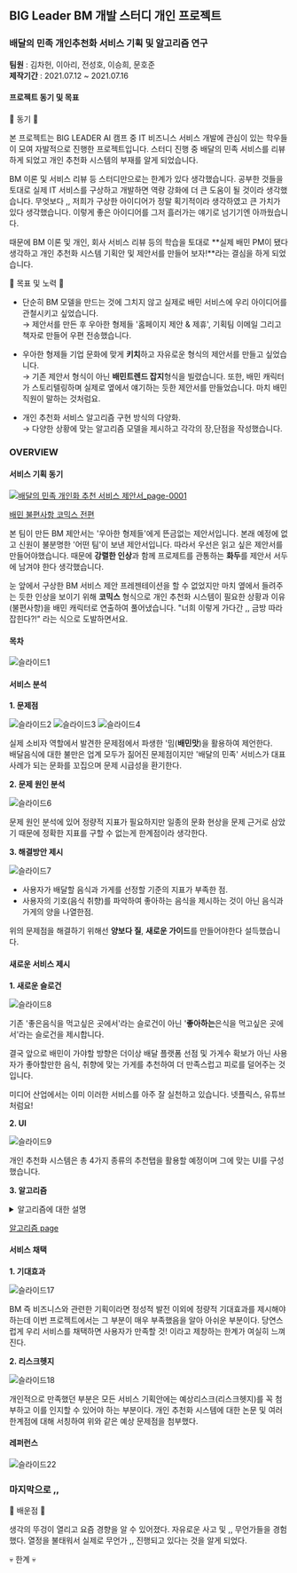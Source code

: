 ## BIG Leader BM 개발 스터디 개인 프로젝트
### 배달의 민족 개인추천화 서비스 기획 및 알고리즘 연구

**팀원** : 김차헌, 이아리, 전성호, 이승희, 문호준  
**제작기간** : 2021.07.12 ~ 2021.07.16  

#### 프로젝트 동기 및 목표

🐣 동기 🐣   

본 프로젝트는 BIG LEADER AI 캠프 중 IT 비즈니스 서비스 개발에 관심이 있는 학우들이 모여 자발적으로 진행한 프로젝트입니다. 
스터디 진행 중 배달의 민족 서비스를 리뷰하게 되었고 개인 추천화 시스템의 부재를 알게 되었습니다. 

BM 이론 및 서비스 리뷰 등 스터디만으로는 한계가 있다 생각했습니다. 공부한 것들을 토대로 실제 IT 서비스를 구상하고 개발하면 역량 강화에 더 큰 도움이 될 것이라 생각했습니다.
무엇보다 ,, 저희가 구상한 아이디어가 정말 획기적이라 생각하였고 큰 가치가 있다 생각했습니다. 이렇게 좋은 아이디어를 그저 흘러가는 얘기로 넘기기엔 아까웠습니다.  

때문에 BM 이론 및 개인, 회사 서비스 리뷰 등의 학습을 토대로 **실제 배민 PM이 됐다 생각하고 개인 추천화 시스템 기획안 및 제안서를 만들어 보자!**라는 결심을 하게 되었습니다.  

🐤 목표 및 노력 🐤
  
- 단순히 BM 모델을 만드는 것에 그치지 않고 실제로 배민 서비스에 우리 아이디어를 관철시키고 싶었습니다.     
$\to$ 제안서를 만든 후 우아한 형제들 '홈페이지 제안 & 제휴', 기획팀 이메일 그리고 책자로 만들어 우편 전송했습니다.   

- 우아한 형제들 기업 문화에 맞게 **키치**하고 자유로운 형식의 제안서를 만들고 싶었습니다.    
$\to$ 기존 제안서 형식이 아닌 **배민트렌드 잡지**형식을 빌렸습니다. 또한, 배민 캐릭터가 스토리텔링하며 실제로 옆에서 얘기하는 듯한 제안서를 만들었습니다. 마치 배민 직원이 말하는 것처럼요.  

- 개인 추천화 서비스 알고리즘 구현 방식의 다양화.   
$\to$ 다양한 상황에 맞는 알고리즘 모델을 제시하고 각각의 장,단점을 작성했습니다.   

### OVERVIEW

#### 서비스 기획 동기

[![배달의 민족 개인화 추천 서비스 제안서_page-0001](https://user-images.githubusercontent.com/67791317/199926974-d1bc593a-9f9b-4f92-b8f0-82613c8cfdf3.jpg)](https://github.com/heoni00/2021-Sub_Project-Baemin/tree/main/7.%20제안서%20자료/1.%20배민%20불편사항%20코믹스#readme)

[배민 불편사항 코믹스 전편](https://github.com/heoni00/2021-Sub_Project-Baemin/tree/main/7.%20제안서%20자료/1.%20배민%20불편사항%20코믹스#readme)

본 팀이 만든 BM 제안서는 '우아한 형제들'에게 뜬금없는 제안서입니다. 본래 예정에 없고 신원이 불분명한 '어떤 팀'이 보낸 제안서입니다. 
따라서 우선은 읽고 싶은 제안서를 만들어야했습니다. 때문에 **강렬한 인상**과 함께 프로제트를 관통하는 **화두**를 제안서 서두에 남겨야 한다 생각했습니다.  

눈 앞에서 구상한 BM 서비스 제안 프레젠테이션을 할 수 없었지만 마치 옆에서 들려주는 듯한 인상을 보이기 위해 **코믹스** 형식으로 개인 추천화 시스템이 필요한 상황과 이유(불편사항)을 배민 캐릭터로 연출하여 풀어냈습니다. "너희 이렇게 가다간 ,, 금방 따라잡힌다?!" 라는 식으로 도발하면서요. 

#### 목차 

![슬라이드1](https://user-images.githubusercontent.com/67791317/199927061-280f9800-7076-4ef2-ba43-4dcc67aea2dd.JPG)

#### 서비스 분석 

**1. 문제점**

![슬라이드2](https://user-images.githubusercontent.com/67791317/199927172-ea1b9c73-3835-44bb-a7df-ba339382c52d.JPG)
![슬라이드3](https://user-images.githubusercontent.com/67791317/199927184-2dfa12cc-d1e8-4e6f-a6b4-ecc0ad6262b5.JPG)
![슬라이드4](https://user-images.githubusercontent.com/67791317/199927185-55276726-ff4b-4cd4-9993-066edb4014e8.JPG)

실제 소비자 역할에서 발견한 문제점에서 파생한 '밈(**배민맛**)을 활용하여 제언한다.  
배달음식에 대한 불만은 업계 모두가 짊어진 문제점이지만 '배달의 민족' 서비스가 대표 사례가 되는 문화를 꼬집으며 문제 시급성을 환기한다.  

**2. 문제 원인 분석**

![슬라이드6](https://user-images.githubusercontent.com/67791317/199927250-d54f8ead-3562-4d01-91ba-fa26776abfbf.JPG)

문제 원인 분석에 있어 정량적 지표가 필요하지만 일종의 문화 현상을 문제 근거로 삼았기 때문에 정확한 지표를 구할 수 없는게 한계점이라 생각한다. 

**3. 해결방안 제시** 

![슬라이드7](https://user-images.githubusercontent.com/67791317/199927321-f92576e8-f8cf-426f-aa11-b6f4b03bccb3.JPG)

- 사용자가 배달할 음식과 가게를 선정할 기준의 지표가 부족한 점. 
- 사용자의 기호(음식 취향)를 파악하여 좋아하는 음식을 제시하는 것이 아닌 음식과 가게의 양을 나열한점.  

위의 문제점을 해결하기 위해선 **양보다 질**, **새로운 가이드**를 만들어야한다 설득했습니다. 

#### 새로운 서비스 제시 

**1. 새로운 슬로건**

![슬라이드8](https://user-images.githubusercontent.com/67791317/199927376-b87ae133-cc75-4d80-9e75-094312d52f98.JPG)

기존 '좋은음식을 먹고싶은 곳에서'라는 슬로건이 아닌 '**좋아하는**은식을 먹고싶은 곳에서'라는 슬로건을 제시합니다. 

결국 앞으로 배민이 가야할 방향은 더이상 배달 플랫폼 선점 및 가게수 확보가 아닌 사용자가 좋아할만한 음식, 취향에 맞는 가게를 추천하여 더 만족스럽고 피로를 덜어주는 것입니다.   

미디어 산업에서는 이미 이러한 서비스를 아주 잘 실천하고 있습니다. 넷플릭스, 유튜브 처럼요!

**2. UI**

![슬라이드9](https://user-images.githubusercontent.com/67791317/199927418-f5e0454e-73ea-412c-8d37-adf275b55037.JPG)

개인 추천화 시스템은 총 4가지 종류의 추천탭을 활용할 예정이며 그에 맞는 UI를 구성했습니다. 

**3. 알고리즘**

<details>
<summary>알고리즘에 대한 설명 </summary>

![슬라이드10](https://user-images.githubusercontent.com/67791317/199927609-3dc5e680-63cc-4df3-a881-3ecb3dc3698d.JPG)
![슬라이드11](https://user-images.githubusercontent.com/67791317/199927611-1446733e-9149-4246-8b65-80291487b0b2.JPG)
![슬라이드12](https://user-images.githubusercontent.com/67791317/199927613-97c6b82a-2fdf-4a8a-9260-efe03a02493d.JPG)
![슬라이드13](https://user-images.githubusercontent.com/67791317/199927616-313810bb-00dd-48b0-a006-72ee471d4495.JPG)
![슬라이드14](https://user-images.githubusercontent.com/67791317/199927618-11bf98e7-0f0e-4b66-91ae-8ccf36be5370.JPG)

</div>
</details>

[알고리즘 page](https://github.com/heoni00/2021-Sub_Project-Baemin/tree/main/3.%20알고리즘)

#### 서비스 채택

**1. 기대효과** 

![슬라이드17](https://user-images.githubusercontent.com/67791317/199927733-0fb4ae54-56c1-4897-90be-61b2dd370a62.JPG)

BM 즉 비즈니스와 관련한 기획이라면 정성적 발전 이외에 정량적 기대효과를 제시해야하는데 이번 프로젝트에서는 그 부분이 매우 부족했음을 알아 아쉬운 부분이다. 당연스럽게 우리 서비스를 채택하면 사용자가 만족할 것! 이라고 제창하는 한계가 여실히 느껴진다. 

**2. 리스크헷지** 

![슬라이드18](https://user-images.githubusercontent.com/67791317/199927756-9f738ce9-d251-4e9d-917f-0ea5e35fe064.JPG)

개인적으로 만족했던 부분은 모든 서비스 기획안에는 예상리스크(리스크헷지)를 꼭 첨부하고 이를 인지할 수 있어야 하는 부분이다. 개인 추천화 시스템에 대한 논문 및 여러 한계점에 대해 서칭하여 위와 같은 예상 문제점을 첨부했다. 

#### 레퍼런스 

![슬라이드22](https://user-images.githubusercontent.com/67791317/199928162-28b523d4-85b8-478e-863c-ab53b0f03304.jpg)

### 마지막으로 ,,

🐥 배운점 🐥

생각의 뚜겅이 열리고 요즘 경향을 알 수 있어졌다. 자유로운 사고 및 ,, 무언가들을 경험했다. 
열정을 불태워서 실제로 무언가 ,, 진행되고 있다는 것을 알게 되었다. 

💀 한계 💀 

